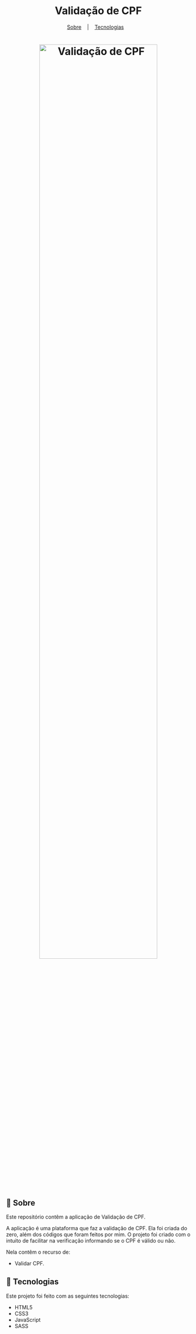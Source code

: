 <h1 align="center">Validação de CPF</h1>

<p align="center">
  <a href="#book-sobre">Sobre</a>
  &nbsp;&nbsp;&nbsp;|&nbsp;&nbsp;&nbsp;
  <a href="#hammer-tecnologias">Tecnologias</a>
  &nbsp;&nbsp;&nbsp;
<p>

<h1 align="center" display="flex">
  <img src="https://user-images.githubusercontent.com/80855598/144461973-8217f069-9078-401f-b5bf-cf171382c011.png" width="80%" alt="Validação de CPF" title="Validação de CPF">
</h1>

## :book: Sobre
Este repositório contêm a aplicação de Validação de CPF.

A aplicação é uma plataforma que faz a validação de CPF.
Ela foi criada do zero, além dos códigos que foram feitos por mim.
O projeto foi criado com o intuito de facilitar na verificação informando se o CPF é válido ou não.

Nela contêm o recurso de: 
- Validar CPF.

## :hammer: Tecnologias
Este projeto foi feito com as seguintes tecnologias:
- HTML5
- CSS3
- JavaScript
- SASS

<p align="center">
  
<p/>



